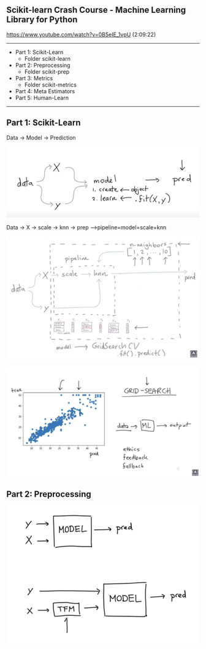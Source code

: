 ## Scikit-learn Crash Course - Machine Learning Library for Python

https://www.youtube.com/watch?v=0B5eIE_1vpU  (2:09:22)

---
- Part 1: Scikit-Learn
  - Folder scikit-learn
- Part 2: Preprocessing
  - Folder scikit-prep
- Part 3: Metrics
  - Folder scikit-metrics
- Part 4: Meta Estimators
- Part 5: Human-Learn
---

## Part 1: Scikit-Learn

Data -> Model -> Prediction

![Images0](./images/171533.png)


Data  -> X -> scale -> knn -> prep   -->pipeline=model=scale+knn

![Images1](./images/171220.png)


![Images2](./images/172116.png)

## Part 2: Preprocessing

![Images3](./images/172440.png)
